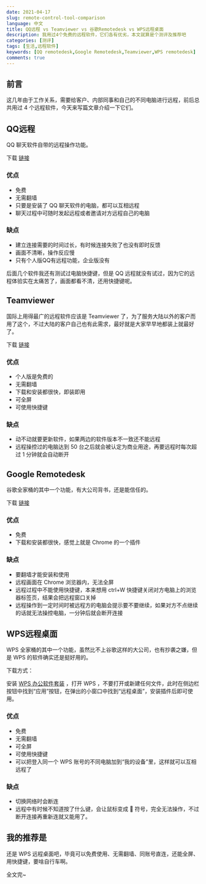 ```yaml
---
date: 2021-04-17
slug: remote-control-tool-comparison
language: 中文
title: QQ远程 vs Teamviewer vs 谷歌Remotedesk vs WPS远程桌面
description: 我用过4个免费的远程软件，它们各有优劣，本文就算是个测评及推荐吧
categories: [测评]
tags: [生活,远程软件]
keywords: [QQ remotedesk,Google Remotedesk,Teamviewer,WPS remotedesk]
comments: true
---
```


## 前言

这几年由于工作关系，需要给客户、内部同事和自己的不同电脑进行远程，前后总共用过 4 个远程软件，今天来写篇文章介绍一下它们。

## QQ远程

QQ 聊天软件自带的远程操作功能。

下载 [链接](https://im.qq.com/download/)

### 优点

- 免费
- 无需翻墙
- 只要是安装了 QQ 聊天软件的电脑，都可以互相远程
- 聊天过程中可随时发起远程或者邀请对方远程自己的电脑

### 缺点

- 建立连接需要的时间过长，有时候连接失败了也没有即时反馈
- 画面不清晰，操作反应慢
- 只有个人版QQ有远程功能，企业版没有

后面几个软件我还有测试过电脑快捷键，但是 QQ 远程就没有试过，因为它的远程体验实在太痛苦了，画面都看不清，还用快捷键呢。

## Teamviewer

国际上用得最广的远程软件应该是 Teamviewer 了，为了服务大陆以外的客户而用了这个，不过大陆的客户自己也有此需求，最好就是大家早早地都装上就最好了。

下载 [链接](https://www.teamviewer.cn/cn/download/windows/)

### 优点

- 个人版是免费的
- 无需翻墙
- 下载和安装都很快，即装即用
- 可全屏
- 可使用快捷键

### 缺点

- 动不动就要更新软件，如果两边的软件版本不一致还不能远程
- 远程操控过的电脑达到 50 台之后就会被认定为商业用途，再要远程时每次超过 1 分钟就会自动断开

## Google Remotedesk

谷歌全家桶的其中一个功能，有大公司背书，还是能信任的。

下载 [链接](https://remotedesktop.google.com/)

### 优点

- 免费
- 下载和安装都很快，感觉上就是 Chrome 的一个插件

### 缺点

- 要翻墙才能安装和使用
- 远程画面在 Chrome 浏览器内，无法全屏
- 远程过程中不能使用快捷键，本来想用 ctrl+W 快捷键关闭对方电脑上的浏览器标签页，结果会把远程窗口关掉
- 远程操作到一定时间时被远程方的电脑会提示要不要继续，如果对方不点继续的话就无法操控电脑，一分钟后就会断开连接

## WPS远程桌面

WPS 全家桶的其中一个功能，虽然比不上谷歌这样的大公司，也有抄袭之嫌，但是 WPS 的软件确实还是挺好用的。

下载方式：

安装 [WPS 办公软件套装](https://pc.wps.cn/) ，打开 WPS ，不要打开或新建任何文件，此时在侧边栏按钮中找到“应用”按钮，在弹出的小窗口中找到“远程桌面”，安装插件后即可使用。

### 优点

- 免费
- 无需翻墙
- 可全屏
- 可使用快捷键
- 可以把登入同一个 WPS 账号的不同电脑加到“我的设备”里，这样就可以互相远程了

### 缺点

- 切换网络时会断连
- 远程中有时候不知道按了什么键，会让鼠标变成 🚫 符号，完全无法操作，不过断开连接再重新连就又能用了。

## 我的推荐是

还是 WPS 远程桌面吧，毕竟可以免费使用、无需翻墙、同账号直连，还能全屏、用快捷键，要啥自行车啊。

全文完~